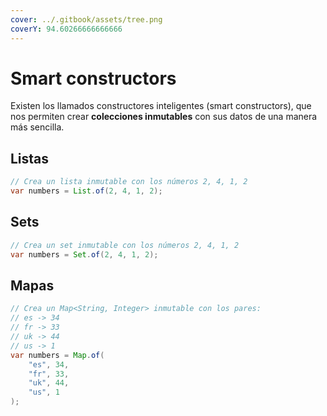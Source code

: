 ```yaml
---
cover: ../.gitbook/assets/tree.png
coverY: 94.60266666666666
---
```


# Smart constructors

Existen los llamados constructores inteligentes (smart constructors), que nos permiten crear **colecciones inmutables** con sus datos de una manera más sencilla.

## Listas

```java
// Crea un lista inmutable con los números 2, 4, 1, 2
var numbers = List.of(2, 4, 1, 2);
```

## Sets

```java
// Crea un set inmutable con los números 2, 4, 1, 2
var numbers = Set.of(2, 4, 1, 2);
```

## Mapas

```java
// Crea un Map<String, Integer> inmutable con los pares:
// es -> 34
// fr -> 33
// uk -> 44
// us -> 1
var numbers = Map.of(
    "es", 34,
    "fr", 33,
    "uk", 44,
    "us", 1
);
```
